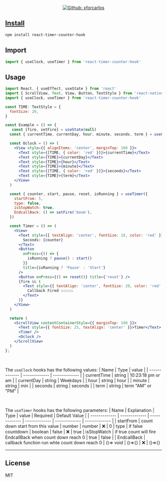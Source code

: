 <p align="center">
  <a href="https://github.com/xforcarlos" aria-label="Follow Dawi on Github" target="_blank">
    <img alt="Github: xforcarlos" src="https://img.shields.io/github/followers/xforcarlos.svg?label=Follow&style=for-the-badge&logo=github&logoColor=FFFFFF&labelColor=24292e&logoWidth=20&color=lightgray" target="_blank" />
  </a>
</p>


## [Install](https://www.npmjs.com/package/react-timer-counter-hook)

```bash
npm install react-timer-counter-hook
```

## Import

```jsx
import { useClock, useTimer } from 'react-timer-counter-hook'
```

## Usage

```jsx
import React, { useEffect, useState } from 'react'
import { ScrollView, Text, View, Button, TextStyle } from 'react-native'
import { useClock, useTimer } from 'react-timer-counter-hook'

const TIME: TextStyle = {
  fontSize: 20,
}

const Example = () => {
   const [fire, setFire] = useState(null)
  const { currentTime, currentDay, hour, minute, seconds, term } = useClock()

  const Oclock = () => (
    <View style={{ alignItems: 'center', marginTop: 100 }}>
      <Text style={[TIME, { color: 'red' }]}>{currentTime}</Text>
      <Text style={TIME}>{currentDay}</Text>
      <Text style={TIME}>{hour}</Text>
      <Text style={TIME}>{minute}</Text>
      <Text style={[TIME, { color: 'red' }]}>{seconds}</Text>
      <Text style={TIME}>{term}</Text>
    </View>
  )

  const { counter, start, pause, reset, isRunning } = useTimer({
    startFrom: 5,
    type: false,
    isStopWatch: true,
    EndcallBack: () => setFire('boom'),
  })

  const Timer = () => (
    <View>
      <Text style={{ textAlign: 'center', fontSize: 18, color: 'red' }}>
        Seconds: {counter}
      </Text>
      <Button
        onPress={() => {
          isRunning ? pause() : start()
        }}
        title={isRunning ? 'Pause' : 'Start'}
      />
      <Button onPress={() => reset()} title={'reset'} />
      {fire && (
        <Text style={{ textAlign: 'center', fontSize: 20, color: 'red' }}>
          Callback Fired 💥💥💥💥
        </Text>
      )}
    </View>
  )

  return (
    <ScrollView contentContainerStyle={{ marginTop: 100 }}>
      <Text style={{ fontSize: 25, textAlign: 'center' }}>Timer</Text>
      <Timer />
      <Oclock />
    </ScrollView>
  )
};
```


<br>

The `useClock` hooks has the following values:
| Name  | Type  | value |
| ------------- | ------------- | ------------- |
| currentTime  | string  | 10:23:18 pm or am |
| currentDay  | string  | Weekdays |
| hour  | string  | hour |
| minute  | string  | min |
| seconds  | string  | seconds |
| term  | string  | term "AM" or "PM" |


<br>

The `useTimer` hooks has the following parameters:
| Name  | Explanation | Type  | value | Required | Default Value |
| ------------- | ------------- | ------------- | ------------- | ------------- | ------------- |
| startFrom  | count down start from this value  | number | number | ❌ | 0
| type  | if false countdown | boolean | false | ❌ | true
| isStopWatch  | if true count will fire EndcallBack when count down reach 0 | true | false |
| EndcallBack  | callback function run whte count down reach 0  | ()=> void | ()=>{} | ❌ | ()=>{}




---


## License

MIT
